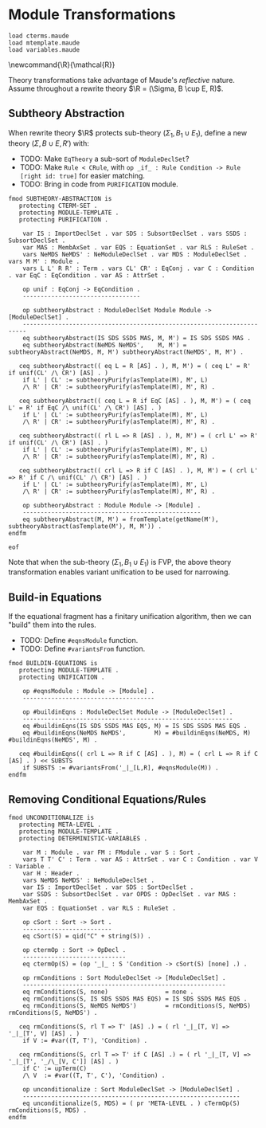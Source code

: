 Module Transformations
======================

```maude
load cterms.maude
load mtemplate.maude
load variables.maude
```

\newcommand{\R}{\mathcal{R}}

Theory transformations take advantage of Maude's *reflective* nature.
Assume throughout a rewrite theory $\R = (\Sigma, B \cup E, R)$.

Subtheory Abstraction
---------------------

When rewrite theory $\R$ protects sub-theory $(\Sigma_1, B_1 \cup E_1)$, define a new theory $(\Sigma, B \cup E, R')$ with:

-   TODO: Make `EqTheory` a sub-sort of `ModuleDeclSet`?
-   TODO: Make `Rule < CRule`, with `op _if_ : Rule Condition -> Rule [right id: true]` for easier matching.
-   TODO: Bring in code from `PURIFICATION` module.

```maude
fmod SUBTHEORY-ABSTRACTION is
   protecting CTERM-SET .
   protecting MODULE-TEMPLATE .
   protecting PURIFICATION .

    var IS : ImportDeclSet . var SDS : SubsortDeclSet . vars SSDS : SubsortDeclSet .
    var MAS : MembAxSet . var EQS : EquationSet . var RLS : RuleSet .
    vars NeMDS NeMDS' : NeModuleDeclSet . var MDS : ModuleDeclSet . vars M M' : Module .
    vars L L' R R' : Term . vars CL' CR' : EqConj . var C : Condition . var EqC : EqCondition . var AS : AttrSet .

    op unif : EqConj -> EqCondition .
    ---------------------------------

    op subtheoryAbstract : ModuleDeclSet Module Module -> [ModuleDeclSet] .
    -----------------------------------------------------------------------
    eq subtheoryAbstract(IS SDS SSDS MAS, M, M') = IS SDS SSDS MAS .
    eq subtheoryAbstract(NeMDS NeMDS',    M, M') = subtheoryAbstract(NeMDS, M, M') subtheoryAbstract(NeMDS', M, M') .

   ceq subtheoryAbstract(( eq L = R [AS] . ), M, M') = ( ceq L' = R' if unif(CL' /\ CR') [AS] . )
    if L' | CL' := subtheoryPurify(asTemplate(M), M', L)
    /\ R' | CR' := subtheoryPurify(asTemplate(M), M', R) .

   ceq subtheoryAbstract(( ceq L = R if EqC [AS] . ), M, M') = ( ceq L' = R' if EqC /\ unif(CL' /\ CR') [AS] . )
    if L' | CL' := subtheoryPurify(asTemplate(M), M', L)
    /\ R' | CR' := subtheoryPurify(asTemplate(M), M', R) .

   ceq subtheoryAbstract(( rl L => R [AS] . ), M, M') = ( crl L' => R' if unif(CL' /\ CR') [AS] . )
    if L' | CL' := subtheoryPurify(asTemplate(M), M', L)
    /\ R' | CR' := subtheoryPurify(asTemplate(M), M', R) .

   ceq subtheoryAbstract(( crl L => R if C [AS] . ), M, M') = ( crl L' => R' if C /\ unif(CL' /\ CR') [AS] . )
    if L' | CL' := subtheoryPurify(asTemplate(M), M', L)
    /\ R' | CR' := subtheoryPurify(asTemplate(M), M', R) .

    op subtheoryAbstract : Module Module -> [Module] .
    --------------------------------------------------
    eq subtheoryAbstract(M, M') = fromTemplate(getName(M'), subtheoryAbstract(asTemplate(M'), M, M')) .
endfm

eof
```

Note that when the sub-theory $(\Sigma_1, B_1 \cup E_1)$ is FVP, the above theory transformation enables variant unification to be used for narrowing.

Build-in Equations
------------------

If the equational fragment has a finitary unification algorithm, then we can "build" them into the rules.

-   TODO: Define `#eqnsModule` function.
-   TODO: Define `#variantsFrom` function.

```maude
fmod BUILDIN-EQUATIONS is
   protecting MODULE-TEMPLATE .
   protecting UNIFICATION .

    op #eqnsModule : Module -> [Module] .
    -------------------------------------

    op #buildinEqns : ModuleDeclSet Module -> [ModuleDeclSet] .
    -----------------------------------------------------------
    eq #buildinEqns(IS SDS SSDS MAS EQS, M) = IS SDS SSDS MAS EQS .
    eq #buildinEqns(NeMDS NeMDS',        M) = #buildinEqns(NeMDS, M) #buildinEqns(NeMDS', M) .

   ceq #buildinEqns(( crl L => R if C [AS] . ), M) = ( crl L => R if C [AS] . ) << SUBSTS
    if SUBSTS := #variantsFrom('_|_[L,R], #eqnsModule(M)) .
endfm
```

Removing Conditional Equations/Rules
------------------------------------

```maude
fmod UNCONDITIONALIZE is
   protecting META-LEVEL .
   protecting MODULE-TEMPLATE .
   protecting DETERMINISTIC-VARIABLES .

    var M : Module . var FM : FModule . var S : Sort .
    vars T T' C' : Term . var AS : AttrSet . var C : Condition . var V : Variable .
    var H : Header .
    vars NeMDS NeMDS' : NeModuleDeclSet .
    var IS : ImportDeclSet . var SDS : SortDeclSet .
    var SSDS : SubsortDeclSet . var OPDS : OpDeclSet . var MAS : MembAxSet .
    var EQS : EquationSet . var RLS : RuleSet .

    op cSort : Sort -> Sort .
    -------------------------
    eq cSort(S) = qid("C" + string(S)) .

    op ctermOp : Sort -> OpDecl .
    -----------------------------
    eq ctermOp(S) = (op '_|_ : S 'Condition -> cSort(S) [none] .) .

    op rmConditions : Sort ModuleDeclSet -> [ModuleDeclSet] .
    ---------------------------------------------------------
    eq rmConditions(S, none)                = none .
    eq rmConditions(S, IS SDS SSDS MAS EQS) = IS SDS SSDS MAS EQS .
    eq rmConditions(S, NeMDS NeMDS')        = rmConditions(S, NeMDS) rmConditions(S, NeMDS') .

   ceq rmConditions(S, rl T => T' [AS] .) = ( rl '_|_[T, V] => '_|_[T', V] [AS] . )
    if V := #var((T, T'), 'Condition) .

   ceq rmConditions(S, crl T => T' if C [AS] .) = ( rl '_|_[T, V] => '_|_[T', '_/\_[V, C']] [AS] . )
    if C' := upTerm(C)
    /\ V  := #var((T, T', C'), 'Condition) .

    op unconditionalize : Sort ModuleDeclSet -> [ModuleDeclSet] .
    -------------------------------------------------------------
    eq unconditionalize(S, MDS) = ( pr 'META-LEVEL . ) cTermOp(S) rmConditions(S, MDS) .
endfm
```
